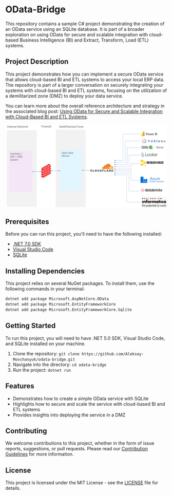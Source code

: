 # OData-Bridge
This repository contains a sample C# project demonstrating the creation of an OData service using an SQLite database. It is part of a broader exploration on using OData for secure and scalable integration with cloud-based Business Intelligence (BI) and Extract, Transform, Load (ETL) systems.

## Project Description
This project demonstrates how you can implement a secure OData service that allows cloud-based BI and ETL systems to access your local ERP data. The repository is part of a larger conversation on securely integrating your systems with cloud-based BI and ETL systems, focusing on the utilization of a demilitarized zone (DMZ) to deploy your data service.

You can learn more about the overall reference architecture and strategy in the associated blog post: [Using OData for Secure and Scalable Integration with Cloud-Based BI and ETL Systems](https://medium.com/p/5be737c1b090).

![Reference Architecture](./docs/reference-architecture.png)

## Prerequisites
Before you can run this project, you'll need to have the following installed:

- [.NET 7.0 SDK](https://dotnet.microsoft.com/download)
- [Visual Studio Code](https://code.visualstudio.com/download)
- [SQLite](https://sqlite.org/download.html)

## Installing Dependencies
This project relies on several NuGet packages. To install them, use the following commands in your terminal:

```bash
dotnet add package Microsoft.AspNetCore.OData
dotnet add package Microsoft.EntityFrameworkCore
dotnet add package Microsoft.EntityFrameworkCore.Sqlite
```

## Getting Started
To run this project, you will need to have .NET 5.0 SDK, Visual Studio Code, and SQLite installed on your machine. 

1. Clone the repository: `git clone https://github.com/Aleksey-Movchanyuk/odata-bridge.git`
2. Navigate into the directory: `cd odata-bridge`
3. Run the project: `dotnet run`

## Features
- Demonstrates how to create a simple OData service with SQLite
- Highlights how to secure and scale the service with cloud-based BI and ETL systems
- Provides insights into deploying the service in a DMZ

## Contributing
We welcome contributions to this project, whether in the form of issue reports, suggestions, or pull requests. Please read our [Contribution Guidelines](CONTRIBUTING.md) for more information.

## License
This project is licensed under the MIT License - see the [LICENSE](LICENSE.md) file for details.
